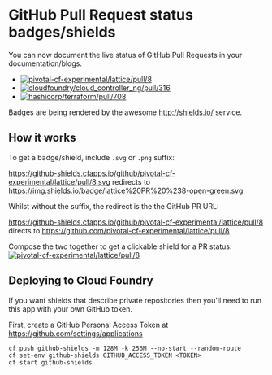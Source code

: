 GitHub Pull Request status badges/shields
=========================================

You can now document the live status of GitHub Pull Requests in your documentation/blogs.

-	[![pivotal-cf-experimental/lattice/pull/8](https://github-shields.cfapps.io/github/pivotal-cf-experimental/lattice/pull/8.svg)](https://github-shields.cfapps.io/github/pivotal-cf-experimental/lattice/pull/8)
-	[![cloudfoundry/cloud_controller_ng/pull/316](https://github-shields.cfapps.io/github/cloudfoundry/cloud_controller_ng/pull/316.svg)](https://github-shields.cfapps.io/github/cloudfoundry/cloud_controller_ng/pull/316)
-	[![hashicorp/terraform/pull/708](https://github-shields.cfapps.io/github/hashicorp/terraform/pull/708.svg)](https://github-shields.cfapps.io/github/hashicorp/terraform/pull/708)

Badges are being rendered by the awesome http://shields.io/ service.

How it works
------------

To get a badge/shield, include `.svg` or `.png` suffix:

https://github-shields.cfapps.io/github/pivotal-cf-experimental/lattice/pull/8.svg redirects to https://img.shields.io/badge/lattice%20PR%20%238-open-green.svg

Whilst without the suffix, the redirect is the the GitHub PR URL:

https://github-shields.cfapps.io/github/pivotal-cf-experimental/lattice/pull/8 directs to https://github.com/pivotal-cf-experimental/lattice/pull/8

Compose the two together to get a clickable shield for a PR status: [![pivotal-cf-experimental/lattice/pull/8](https://github-shields.cfapps.io/github/pivotal-cf-experimental/lattice/pull/8.svg)](https://github-shields.cfapps.io/github/pivotal-cf-experimental/lattice/pull/8)

Deploying to Cloud Foundry
--------------------------

If you want shields that describe private repositories then you'll need to run this app with your own GitHub token.

First, create a GitHub Personal Access Token at https://github.com/settings/applications

```
cf push github-shields -m 128M -k 256M --no-start --random-route
cf set-env github-shields GITHUB_ACCESS_TOKEN <TOKEN>
cf start github-shields
```
